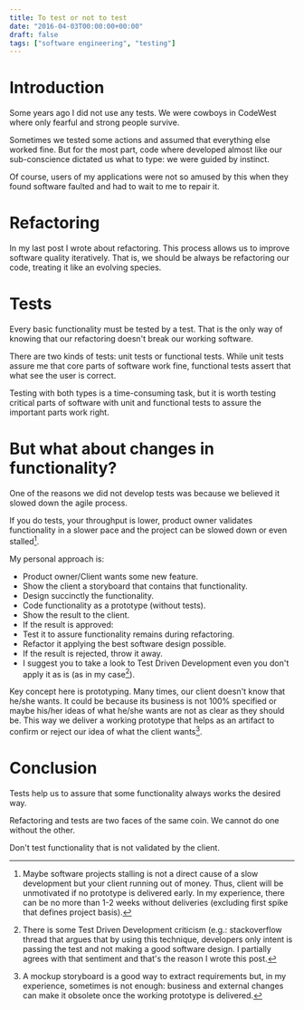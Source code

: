 ```yaml
---
title: To test or not to test
date: "2016-04-03T00:00:00+00:00"
draft: false
tags: ["software engineering", "testing"]
---
```


# Introduction

Some years ago I did not use any tests. We were cowboys in CodeWest where only fearful and strong people survive.

Sometimes we tested some actions and assumed that everything else worked fine. But for the most part, code where developed almost like our sub-conscience dictated us what to type: we were guided by instinct.

Of course, users of my applications were not so amused by this when they found software faulted and had to wait to me to repair it.

# Refactoring

In my last post I wrote about refactoring. This process allows us to improve software quality iteratively. That is, we should be always be refactoring our code, treating it like an evolving species.

# Tests

Every basic functionality must be tested by a test. That is the only way of knowing that our refactoring doesn't break our working software.

There are two kinds of tests: unit tests or functional tests. While unit tests assure me that core parts of software work fine, functional tests assert that what see the user is correct.

Testing with both types is a time-consuming task, but it is worth testing critical parts of software with unit and functional tests to assure the important parts work right.

# But what about changes in functionality?

One of the reasons we did not develop tests was because we believed it slowed down the agile process.

If you do tests, your throughput is lower, product owner validates functionality in a slower pace and the project can be slowed down or even stalled[^1].

My personal approach is:

- Product owner/Client wants some new feature.
- Show the client a storyboard that contains that functionality.
- Design succinctly the functionality.
- Code functionality as a prototype (without tests).
- Show the result to the client.
- If the result is approved:
- Test it to assure functionality remains during refactoring.
- Refactor it applying the best software design possible.
- If the result is rejected, throw it away.
- I suggest you to take a look to Test Driven Development even you don't apply it as is (as in my case[^2]).

Key concept here is prototyping. Many times, our client doesn't know that he/she wants. It could be because its business is not 100% specified or maybe his/her ideas of what he/she wants are not as clear as they should be. This way we deliver a working prototype that helps as an artifact to confirm or reject our idea of what the client wants[^3].

# Conclusion

Tests help us to assure that some functionality always works the desired way.

Refactoring and tests are two faces of the same coin. We cannot do one without the other.

Don't test functionality that is not validated by the client.

[^1]: Maybe software projects stalling is not a direct cause of a slow development but your client running out of money. Thus, client will be unmotivated if no prototype is delivered early. In my experience, there can be no more than 1-2 weeks without deliveries (excluding first spike that defines project basis).

[^2]: There is some Test Driven Development criticism (e.g.: stackoverflow thread that argues that by using this technique, developers only intent is passing the test and not making a good software design. I partially agrees with that sentiment and that's the reason I wrote this post.

[^3]: A mockup storyboard is a good way to extract requirements but, in my experience, sometimes is not enough: business and external changes can make it obsolete once the working prototype is delivered.